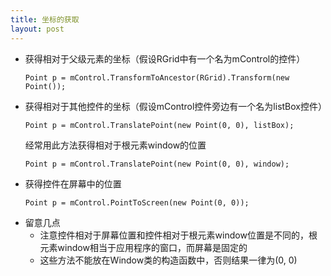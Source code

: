 ```yaml
---
title: 坐标的获取
layout: post
---
```

- 获得相对于父级元素的坐标（假设RGrid中有一个名为mControl的控件）
    ```
    Point p = mControl.TransformToAncestor(RGrid).Transform(new Point());
    ```
- 获得相对于其他控件的坐标（假设mControl控件旁边有一个名为listBox控件）
    ```
    Point p = mControl.TranslatePoint(new Point(0, 0), listBox);
    ```
    经常用此方法获得相对于根元素window的位置
    ```
    Point p = mControl.TranslatePoint(new Point(0, 0), window);
    ```
- 获得控件在屏幕中的位置
    ```
    Point p = mControl.PointToScreen(new Point(0, 0));
    ```
- 留意几点
    - 注意控件相对于屏幕位置和控件相对于根元素window位置是不同的，根元素window相当于应用程序的窗口，而屏幕是固定的
    - 这些方法不能放在Window类的构造函数中，否则结果一律为(0, 0)